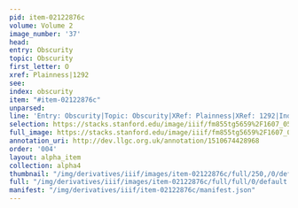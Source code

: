 ```yaml
---
pid: item-02122876c
volume: Volume 2
image_number: '37'
head: 
entry: Obscurity
topic: Obscurity
first_letter: O
xref: Plainness|1292
see: 
index: obscurity
item: "#item-02122876c"
unparsed: 
line: 'Entry: Obscurity|Topic: Obscurity|XRef: Plainness|XRef: 1292|Index: obscurity|#item-02122876c'
selection: https://stacks.stanford.edu/image/iiif/fm855tg5659%2F1607_0504/248,595,3127,247/full/0/default.jpg
full_image: https://stacks.stanford.edu/image/iiif/fm855tg5659%2F1607_0504/full/full/0/default.jpg
annotation_uri: http://dev.llgc.org.uk/annotation/1510674428968
order: '004'
layout: alpha_item
collection: alpha4
thumbnail: "/img/derivatives/iiif/images/item-02122876c/full/250,/0/default.jpg"
full: "/img/derivatives/iiif/images/item-02122876c/full/full/0/default.jpg"
manifest: "/img/derivatives/iiif/item-02122876c/manifest.json"
---
```

